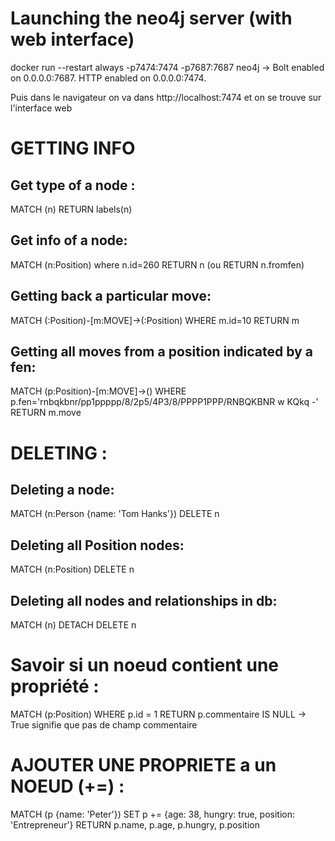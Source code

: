 # Launching the neo4j server (with web interface)
docker run  --restart always -p7474:7474 -p7687:7687 neo4j
-> 
Bolt enabled on 0.0.0.0:7687.
HTTP enabled on 0.0.0.0:7474.

Puis dans le navigateur on va dans http://localhost:7474 et on se trouve sur l'interface web



# GETTING INFO
## Get type of a node : 
MATCH (n) RETURN labels(n)
## Get info of a node: 
MATCH (n:Position) where n.id=260 RETURN n (ou RETURN n.fromfen)
## Getting back a particular move:
MATCH (:Position)-[m:MOVE]->(:Position) WHERE m.id=10 RETURN m
## Getting all moves from a position indicated by a fen:
MATCH (p:Position)-[m:MOVE]->() WHERE p.fen='rnbqkbnr/pp1ppppp/8/2p5/4P3/8/PPPP1PPP/RNBQKBNR w KQkq -' RETURN m.move

# DELETING :
## Deleting a node: 
MATCH (n:Person {name: 'Tom Hanks'}) DELETE n
## Deleting all Position nodes: 
MATCH (n:Position) DELETE n
## Deleting all nodes and relationships in db: 
MATCH (n) DETACH DELETE n

# Savoir si un noeud contient une propriété : 
MATCH (p:Position) WHERE p.id = 1 RETURN p.commentaire IS  NULL
-> True signifie que pas de champ commentaire

# AJOUTER UNE PROPRIETE a un NOEUD (+=) : 
MATCH (p {name: 'Peter'})
SET p += {age: 38, hungry: true, position: 'Entrepreneur'}
RETURN p.name, p.age, p.hungry, p.position